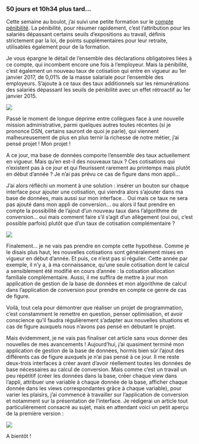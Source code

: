 ### 50 jours et 10h34 plus tard...

Cette semaine au boulot, j’ai suivi une petite formation sur le <a href= "http://www.preventionpenibilite.fr/sites/preventionpenibilite/home.html">compte pénibilité</a>. La pénibilité, pour résumer rapidement, c’est l’attribution pour les salariés dépassant certains <span class="highlight-span">seuils d’expositions</span> au travail, définis strictement par la loi, de points supplémentaires pour leur retraite, utilisables également pour de la formation.

Je vous épargne le détail de l’ensemble des déclarations obligatoires liées à ce compte, qui incombent encore une fois à l’employeur. Mais la pénibilité, c’est également un nouveau taux de cotisation qui entre en vigueur au 1er janvier 2017, de <span class="highlight-span">0,01%</span> de la masse salariale pour l’ensemble des employeurs. S’ajoute à ce taux des taux additionnels sur les rémunérations des salariés dépassant les seuils de pénibilité avec un effet rétroactif au 1er janvier 2015.

<img src = "http://www.reactiongifs.com/r/whid.gif"/>

Passé le moment de longue déprime entre collègues face à une nouvelle mission administrative, parmi quelques autres toutes récentes (si je prononce DSN, certains sauront de quoi je parle), qui viennent malheureusement de plus en plus ternir la richesse de notre métier, j’ai pensé projet ! Mon projet ! 

A ce jour, ma base de données comporte l’ensemble des taux actuellement en vigueur. Mais qu’en est-il des <span class="highlight-span">nouveaux taux</span> ? Ces cotisations qui n’existent pas à ce jour et qui fleurissent rarement au printemps mais plutôt en début d’année ? Je n’ai pas prévu ce cas de figure dans mon appli…

J’ai alors réfléchi un moment à une solution : insérer un bouton sur chaque interface pour ajouter une cotisation, qui viendra alors s’ajouter dans ma base de données, mais aussi sur mon interface… Oui mais ce taux ne sera pas ajouté dans mon appli de conversion… ou alors il faut prendre en compte la possibilité de l’ajout d’un nouveau taux dans l’algorithme de conversion… oui mais comment faire s’il s’agit d’un allègement (oui oui, c’est possible parfois) plutôt que d’un taux de cotisation complémentaire ?

<img src = "http://www.laboiteverte.fr/wp-content/uploads/2011/09/12-Casino.gif"/>

Finalement… je ne vais pas prendre en compte cette hypothèse. Comme je le disais plus haut, les nouvelles cotisations sont généralement mises en vigueur en début d’année. Et puis, ce n’est pas si régulier. Cette année par exemple, il n’y a, à ma connaissance, qu’une seule cotisation dont le calcul a sensiblement été modifié en cours d’année : la <span class="highlight-span">cotisation allocation familiale complémentaire</span>. Aussi, il me suffira de mettre à jour mon application de gestion de la base de données et mon algorithme de calcul dans l’application de conversion pour prendre en compte ce genre de cas de figure. 

Voilà, tout cela pour démontrer que réaliser un projet de programmation, c’est constamment le <span class="highlight-span">remettre en question</span>, penser <span class="highlight-span">optimisation</span>, et avoir conscience qu’il faudra régulièrement <span class="highlight-span">s’adapter aux nouvelles situations</span> et cas de figure auxquels nous n’avons pas pensé en débutant le projet. 

Mais évidemment, je ne vais pas finaliser cet article sans vous donner des nouvelles de mes avancements ! Aujourd’hui, j’ai quasiment terminé mon application de gestion de la base de données, hormis bien sûr l’ajout des différents cas de figure auxquels je n’ai pas pensé à ce jour. Il me reste deux-trois interfaces à créer avant d’avoir réellement toutes les données de base nécessaires au calcul de conversion. Mais comme c’est un travail un peu répétitif (créer les données dans la base, créer chaque view dans l’appli, attribuer une variable à chaque donnée de la base, afficher chaque donnée dans les views correspondantes grâce à chaque variable), pour varier les plaisirs, j’ai commencé à travailler sur l’application de conversion et notamment sur la présentation de l’interface. Je rédigerai un article tout particulièrement consacré au sujet, mais en attendant voici un petit aperçu de la première version :

<img src = "https://marlenech.github.io/img/nov.-25-2016%2022-57-31.gif"/>

A bientôt !

